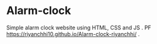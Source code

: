 # Alarm-clock
Simple alarm clock website using HTML, CSS and JS .
PF https://riyanchhi10.github.io/Alarm-clock-riyanchhi/ .
